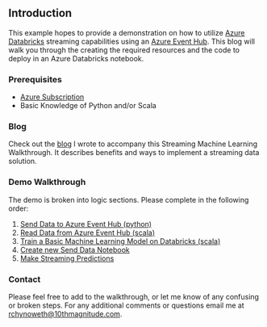 ## Introduction

This example hopes to provide a demonstration on how to utilize [Azure Databricks](https://docs.azuredatabricks.net/index.html) streaming capabilities using an [Azure Event Hub](https://docs.microsoft.com/en-us/azure/event-hubs/). This blog will walk you through the creating the required resources and the code to deploy in an Azure Databricks notebook. 

### Prerequisites
 - [Azure Subscription](https://azure.microsoft.com/en-us/free/search/?&OCID=AID719825_SEM_KX8R84uR&lnkd=Bing_Azure_Brand&msclkid=6e706d7f2c60158ed7103168c2415255&dclid=CNmloKvCp98CFVJgwQodwMcKKQ)
 - Basic Knowledge of Python and/or Scala

### Blog
Check out the [blog](./blog/StreamingDatabricksBlog.md) I wrote to accompany this Streaming Machine Learning Walkthrough. It describes benefits and ways to implement a streaming data solution.  

### Demo Walkthrough
The demo is broken into logic sections. Please complete in the following order:  
1. [Send Data to Azure Event Hub (python)](./blog/walkthrough/01_SendStreamingWithDatabricks.md)
1. [Read Data from Azure Event Hub (scala)](./blog/walkthrough/02_ReadStreamingData.md)
1. [Train a Basic Machine Learning Model on Databricks (scala)](./blog/walkthrough/03_TrainMachineLearningModel.md)
1. [Create new Send Data Notebook](./blog/walkthrough/04_ModifedStreamingData.md)
1. [Make Streaming Predictions](./blog/walkthrough/05_MakeStreamingPredictions.md)

### Contact
Please feel free to add to the walkthrough, or let me know of any confusing or broken steps. For any additional comments or questions email me at rchynoweth@10thmagnitude.com. 